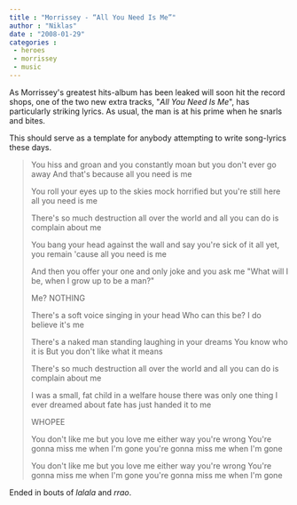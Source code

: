 ```yaml
---
title : "Morrissey - “All You Need Is Me”"
author : "Niklas"
date : "2008-01-29"
categories : 
 - heroes
 - morrissey
 - music
---
```


As Morrissey's greatest hits-album has been leaked will soon hit the record shops, one of the two new extra tracks, "_All You Need Is Me_", has particularly striking lyrics. As usual, the man is at his prime when he snarls and bites.

This should serve as a template for anybody attempting to write song-lyrics these days.

> You hiss and groan and you constantly moan but you don't ever go away And that's because all you need is me
> 
> You roll your eyes up to the skies mock horrified but you're still here all you need is me
> 
> There's so much destruction all over the world and all you can do is complain about me
> 
> You bang your head against the wall and say you're sick of it all yet, you remain 'cause all you need is me
> 
> And then you offer your one and only joke and you ask me "What will I be, when I grow up to be a man?"
> 
> Me? NOTHING
> 
> There's a soft voice singing in your head Who can this be? I do believe it's me
> 
> There's a naked man standing laughing in your dreams You know who it is But you don't like what it means
> 
> There's so much destruction all over the world and all you can do is complain about me
> 
> I was a small, fat child in a welfare house there was only one thing I ever dreamed about fate has just handed it to me
> 
> WHOPEE
> 
> You don't like me but you love me either way you're wrong You're gonna miss me when I'm gone you're gonna miss me when I'm gone
> 
> You don't like me but you love me either way you're wrong You're gonna miss me when I'm gone you're gonna miss me when I'm gone

Ended in bouts of _lalala_ and _rrao_.
